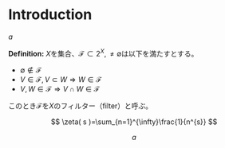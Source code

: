 # Introduction

$a$

**Definition:**
${ X }$を集合、${ \mathscr{F}\subset 2^{X}, \neq \emptyset }$は以下を満たすとする。

* ${ \emptyset \notin \mathscr{F} }$
* ${ V\in\mathscr{F}, V\subset W \Longrightarrow W\in\mathscr{F} }$
* ${ V, W\in\mathscr{F} \Longrightarrow V\cap W\in\mathscr{F} }$

このとき${ \mathscr{F} }$を${ X }$のフィルター（filter）と呼ぶ。

$$
\zeta( s )=\sum_{n=1}^{\infty}\frac{1}{n^{s}}
$$

$$ a $$